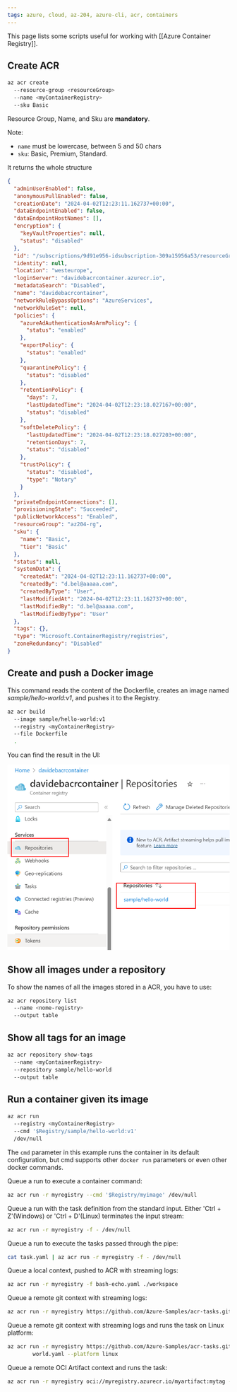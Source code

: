```yaml
---
tags: azure, cloud, az-204, azure-cli, acr, containers
---
```


This page lists some scripts useful for working with [[Azure Container Registry]].

## Create ACR

```bash
az acr create
  --resource-group <resourceGroup>
  --name <myContainerRegistry>
  --sku Basic
```

Resource Group, Name, and Sku are **mandatory**.

Note:

- `name` must be lowercase, between 5 and 50 chars
- `sku`: Basic, Premium, Standard.

It returns the whole structure

```json
{
  "adminUserEnabled": false,
  "anonymousPullEnabled": false,
  "creationDate": "2024-04-02T12:23:11.162737+00:00",
  "dataEndpointEnabled": false,
  "dataEndpointHostNames": [],
  "encryption": {
    "keyVaultProperties": null,
    "status": "disabled"
  },
  "id": "/subscriptions/9d91e956-idsubscription-309a15956a53/resourceGroups/az204-rg/providers/Microsoft.ContainerRegistry/registries/davidebacrcontainer",
  "identity": null,
  "location": "westeurope",
  "loginServer": "davidebacrcontainer.azurecr.io",
  "metadataSearch": "Disabled",
  "name": "davidebacrcontainer",
  "networkRuleBypassOptions": "AzureServices",
  "networkRuleSet": null,
  "policies": {
    "azureAdAuthenticationAsArmPolicy": {
      "status": "enabled"
    },
    "exportPolicy": {
      "status": "enabled"
    },
    "quarantinePolicy": {
      "status": "disabled"
    },
    "retentionPolicy": {
      "days": 7,
      "lastUpdatedTime": "2024-04-02T12:23:18.027167+00:00",
      "status": "disabled"
    },
    "softDeletePolicy": {
      "lastUpdatedTime": "2024-04-02T12:23:18.027203+00:00",
      "retentionDays": 7,
      "status": "disabled"
    },
    "trustPolicy": {
      "status": "disabled",
      "type": "Notary"
    }
  },
  "privateEndpointConnections": [],
  "provisioningState": "Succeeded",
  "publicNetworkAccess": "Enabled",
  "resourceGroup": "az204-rg",
  "sku": {
    "name": "Basic",
    "tier": "Basic"
  },
  "status": null,
  "systemData": {
    "createdAt": "2024-04-02T12:23:11.162737+00:00",
    "createdBy": "d.bel@aaaaa.com",
    "createdByType": "User",
    "lastModifiedAt": "2024-04-02T12:23:11.162737+00:00",
    "lastModifiedBy": "d.bel@aaaaa.com",
    "lastModifiedByType": "User"
  },
  "tags": {},
  "type": "Microsoft.ContainerRegistry/registries",
  "zoneRedundancy": "Disabled"
}
```

## Create and push a Docker image

This command reads the content of the Dockerfile, creates an image named _sample/hello-world:v1_, and pushes it to the Registry.

```bash
az acr build
  --image sample/hello-world:v1
  --registry <myContainerRegistry>
  --file Dockerfile
  .
```

You can find the result in the UI:

![Docker Image is now visible in the UI](docker-image-in-acr-ui.png)

## Show all images under a repository

To show the names of all the images stored in a ACR, you have to use:

```bash
az acr repository list
  --name <nome-registry>
  --output table
```

## Show all tags for an image

```bash
az acr repository show-tags
  --name <myContainerRegistry>
  --repository sample/hello-world
  --output table
```

## Run a container given its image

```bash
az acr run
  --registry <myContainerRegistry>
  --cmd '$Registry/sample/hello-world:v1'
  /dev/null
```

The `cmd` parameter in this example runs the container in its default configuration, but cmd supports other `docker run` parameters or even other docker commands.

Queue a run to execute a container command:

```bash
az acr run -r myregistry --cmd '$Registry/myimage' /dev/null
```

Queue a run with the task definition from the standard input. Either 'Ctrl + Z'(Windows) or
'Ctrl + D'(Linux) terminates the input stream:

```bash
az acr run -r myregistry -f - /dev/null
```

Queue a run to execute the tasks passed through the pipe:

```bash
cat task.yaml | az acr run -r myregistry -f - /dev/null
```

Queue a local context, pushed to ACR with streaming logs:

```bash
az acr run -r myregistry -f bash-echo.yaml ./workspace
```

Queue a remote git context with streaming logs:

```bash
az acr run -r myregistry https://github.com/Azure-Samples/acr-tasks.git -f hello-world.yaml
```

Queue a remote git context with streaming logs and runs the task on Linux platform:

```bash
az acr run -r myregistry https://github.com/Azure-Samples/acr-tasks.git -f build-hello-
        world.yaml --platform linux
```

Queue a remote OCI Artifact context and runs the task:

```bash
az acr run -r myregistry oci://myregistry.azurecr.io/myartifact:mytag -f hello-world.yaml
```
